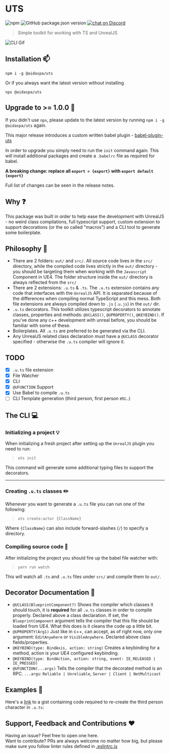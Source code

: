 # UTS
![npm](https://img.shields.io/npm/dw/@aidaspa/uts)
![GitHub package.json version](https://img.shields.io/github/package-json/v/aidaspa/uts)
    <a href="https://discord.gg/6Gc3dZk9H4">
        <img src="https://img.shields.io/discord/875417341356286054?logo=discord"
            alt="chat on Discord"></a>
> Simple toolkit for working with TS and UnrealJS

![CLI Gif](https://i.ibb.co/CvWKHQL/uts.gif)

## Installation :mailbox:
`npm i -g @aidaspa/uts`

Or if you always want the latest version without installing

`npx @aidaspa/uts`

## Upgrade to >= 1.0.0 :star2:

If you didn't use `npx`, please update to the latest version by running `npm i -g @aidaspa/uts` again.

This major release introduces a custom written babel plugin - [babel-plugin-uts](https://github.com/AidasPa/babel-plugin-uts)

In order to upgrade you simply need to run the `init` command again. This will install additional packages and create a `.babelrc` file as required for babel.

**A breaking change: replace all `export = {export}` with `export default {export}`**

Full list of changes can be seen in the release notes.

## Why :question:
This package was built in order to help ease the development with UnrealJS - no weird class compilations, full typescript support, custom extension to support decorations (or the so called "macros") and a CLI tool to generate some boilerplate.

## Philosophy :dizzy:
- There are 2 folders: `out/` and `src/`. All source code lives in the `src/` directory, while the compiled code lives strictly in the `out/` directory - you should be targeting them when working with the `Javascript` Component in UE4. The folder structure inside the `out/` directory is always reflected from the `src/`
- There are 2 extensions: `.u.ts` & `.ts`. The `.u.ts` extension contains any code that interfaces with the `UnrealJS` API. It is separated because of the differences when compiling normal TypeScript and this mess. Both file extensions are always compiled down to `.js` (`.u.js`) in the `out/` dir.
- `.u.ts` decorators. This toolkit utilizes typescript decorators to annotate classes, properties and methods: `@UCLASS()`, `@UPROPERTY()`, `@KEYBIND()`. If you've done any c++ development with unreal before, you should be familiar with some of these.
- Boilerplates. All `.u.ts` are preferred to be generated via the CLI.
- Any UnrealJS related class declaration must have a `@UCLASS` decorator specified - otherwise the `.u.ts` compiler will ignore it.

## TODO

- [x] `.u.ts` file extension
- [x] File Watcher
- [x] CLI
- [x] `@UFUNCTION` Support
- [x] Use Babel to compile `.u.ts`
- [ ] CLI Template generation (third person, first person etc..)

## The CLI :computer:

### Initializing a project :bulb:
When initializing a fresh project after setting up the `UnrealJS` plugin you need to run:

> `uts init`

This command will generate some additional typing files to support the decorators.

---

### Creating `.u.ts` classes :pencil2:
Whenever you want to generate a `.u.ts` file you can run one of the following:

> `uts create:actor {ClassName}`

Where `{ClassName}` can also include forward-slashes (`/`) to specify a directory.

### Compiling source code :eyes:
After initializing the project you should fire up the babel file watcher with:

> `yarn run watch`

This will watch all `.ts` and `.u.ts` files under `src/` and compile them to `out/`.

## Decorator Documentation :book:
- `@UCLASS(BlueprintComponent?)` Shows the compiler which classes it should touch, it is **required** for all `.u.ts` classes in order to compile properly. Declared above a class declaration. If set, the `BlueprintComponent` argument tells the compiler that this file should be loaded from UE4. What this does is it cleans the code up a little bit.
- `@UPROPERTY(Arg1)` Just like in c++, can accept, as of right now, only one argument: `EditAnywhere` or `VisibleAnywhere`. Declared above class fields/properties.
- `@KEYBIND(type: BindAxis, action: string)` Creates a keybinding for a method, action is your UE4 configured keybinding.
- `@KEYBIND(type: BindAction, action: string, event: IE_RELEASED | IE_PRESSED)`
- `@UFUNCTION(...args)` Tells the compiler that the decorated method is an RPC. `...args`: `Reliable | Unreliable`, `Server | Client | NetMulticast`

## Examples :speech_balloon:
Here's a [link](https://gist.github.com/AidasPa/ce857725a6e64c5179d249f897bcbe84) to a gist containing code required to re-create the third person character in `.u.ts`: 

## Support, Feedback and Contributions :heart:
Having an issue? Feel free to open one here.  
Want to contribute? PRs are always welcome no matter how big, but please make sure you follow linter rules defined in [.eslintrc.js](https://github.com/AidasPa/uts/blob/master/.eslintrc.js)
